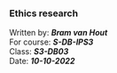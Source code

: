 ### Ethics research
Written by: ***Bram van Hout***\
For course: ***S-DB-IPS3***\
Class: ***S3-DB03***\
Date: ***10-10-2022***

